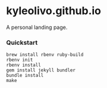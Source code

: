 # kyleolivo.github.io
A personal landing page.

### Quickstart

```
brew install rbenv ruby-build
rbenv init
rbenv install
gem install jekyll bundler
bundle install
make
```